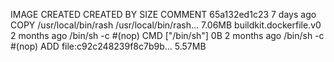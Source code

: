 IMAGE               CREATED             CREATED BY                                      SIZE                COMMENT
65a132ed1c23        7 days ago          COPY /usr/local/bin/rash /usr/local/bin/rash…   7.06MB              buildkit.dockerfile.v0
<missing>           2 months ago        /bin/sh -c #(nop)  CMD ["/bin/sh"]              0B
<missing>           2 months ago        /bin/sh -c #(nop) ADD file:c92c248239f8c7b9b…   5.57MB

